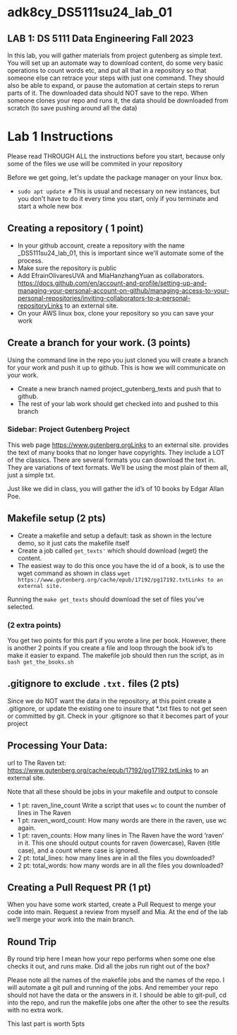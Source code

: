# adk8cy_DS5111su24_lab_01
## LAB 1: DS 5111 Data Engineering Fall 2023

In this lab, you will gather materials from project gutenberg as simple text.  You will set up an automate way to download content, do some very basic operations to count words etc, and put all that in a repository so that someone else can retrace your steps with just one command.  They should also be able to expand, or pause the automation at certain steps to rerun parts of it.  The downloaded data should NOT save to the repo.  When someone clones your repo and runs it, the data should be downloaded from scratch (to save pushing around all the data)

# Lab 1 Instructions
Please read THROUGH ALL the instructions before you start, because only some of the files we use will be commited in your repository

Before we get going, let's update the package manager on your linux box.  
- `sudo apt update #` This is usual and necessary on new instances, but you don't have to do it every time you start, only if you terminate and start a whole new box

## Creating a repository ( 1 point)
- In your github account, create a repository with the name <UVA ID>_DS5111su24_lab_01, this is important since we'll automate some of the process.
- Make sure the repository is public
- Add EfrainOlivaresUVA and MiaHanzhangYuan as collaborators. https://docs.github.com/en/account-and-profile/setting-up-and-managing-your-personal-account-on-github/managing-access-to-your-personal-repositories/inviting-collaborators-to-a-personal-repositoryLinks to an external site.
- On your AWS linux box, clone your repository so you can save your work

## Create a branch for your work.  (3 points)
Using the command line in the repo you just cloned you will create a branch for your work and push it up to github.  This is how we will communicate on your work.
- Create a new branch named project_gutenberg_texts and push that to github.
- The rest of your lab work should get checked into and pushed to this branch
 

### Sidebar: Project Gutenberg Project

This web page https://www.gutenberg.orgLinks to an external site. provides the text of many books that no longer have copyrights.  They include a LOT of the classics.  There are several formats you can download the text in.  They are variations of text formats.  We’ll be using the most plain of them all, just a simple txt.

Just like we did in class, you will gather the id’s of 10 books by Edgar Allan Poe.

## Makefile setup (2 pts)
- Create a  makefile and setup a default: task as shown in the lecture demo, so it just cats the makefile itself
- Create a job called `get_texts'` which should download (wget) the content.
- The easiest way to do this once you have the id of a book, is to use the wget command as shown in class `wget https://www.gutenberg.org/cache/epub/17192/pg17192.txtLinks to an external site.`

Running the `make get_texts` should download the set of files you’ve selected.

### (2 extra points)

You get two points for this part if you wrote a line per book.  However, there is another 2 points if you create a file and loop through the book id’s to make it easier to expand.  The makefile job should then run the script, as in `bash get_the_books.sh`

## .gitignore to exclude `.txt.` files (2 pts)
Since we do NOT want the data in the repository, at this point create a .gitignore, or update the existing one to insure that *.txt files to not get seen or committed by git.   Check in your .gitignore so that it becomes part of your project

## Processing Your Data:
url to The Raven txt: https://www.gutenberg.org/cache/epub/17192/pg17192.txtLinks to an external site.

Note that all these should be jobs in your makefile and output to console

- 1 pt: raven_line_count  Write a script that uses `wc` to count the number of lines in The Raven
- 1 pt: raven_word_count: How many words are there in the raven, use wc again.
- 1 pt: raven_counts: How many lines in The Raven have the word ‘raven’ in it.  This one should output counts for raven (lowercase), Raven (title case), and a count where case is ignored.
- 2 pt:  total_lines: how many lines are in all the files you downloaded?
- 2 pt: total_words: how many words are in all the files you downloaded?

## Creating a Pull Request PR (1 pt)
When you have some work started, create a Pull Request to merge your code into main.  Request a review from myself and Mia.  At the end of the lab we’ll merge your work into the main branch.

## Round Trip
By round trip here I mean how your repo performs when some one else checks it out, and runs make.  Did all the jobs run right out of the box?

Please note all the names of the makefile jobs and the names of the repo.  I will automate a git pull and running of the jobs.  And remember your repo should not have the data or the answers in it.  I should be able to git-pull, cd into the repo, and run the makefile jobs one after the other to see the results with no extra work.

This last part is worth 5pts
